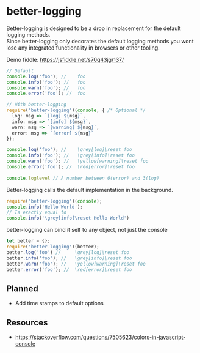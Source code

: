 
# better-logging

Better-logging is designed to be a drop in replacement for the default logging methods. <br>
Since better-logging only decorates the default logging methods you wont lose any integrated functionality in browsers or other tooling.

Demo fiddle: https://jsfiddle.net/s70q43jg/137/

```ts
// Default
console.log('foo'); //    foo
console.info('foo'); //   foo
console.warn('foo'); //   foo
console.error('foo'); //  foo

// With better-logging
require('better-logging')(console, { /* Optional */
  log: msg => `[log] ${msg}`,
  info: msg => `[info] ${msg}`,
  warn: msg => `[warning] ${msg}`,
  error: msg => `[error] ${msg}`
});

console.log('foo'); //    \grey[log]\reset foo
console.info('foo'); //   \grey[info]\reset foo
console.warn('foo'); //   \yellow[warning]\reset foo
console.error('foo'); //  \red[error]\reset foo
 
console.loglevel // A number between 0(error) and 3(log)
```


Better-logging calls the default implementation in the background.

```ts
require('better-logging')(console);
console.info('Hello World');
// Is exactly equal to
console.info('\grey[info]\reset Hello World')
```


better-logging can bind it self to any object, not just the console

```ts
let better = {};
require('better-logging')(better);
better.log('foo') //     \grey[log]\reset foo
better.info('foo'); //   \grey[info]\reset foo
better.warn('foo'); //   \yellow[warning]\reset foo
better.error('foo'); //  \red[error]\reset foo
```


## Planned
* Add time stamps to default options

## Resources
*  https://stackoverflow.com/questions/7505623/colors-in-javascript-console

